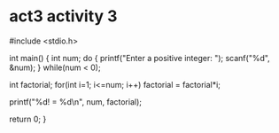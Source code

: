 # act3 activity 3
#include <stdio.h>

int main()
{
  int num;
  do {
    printf("Enter a positive integer: ");
    scanf("%d", &num);
  } while(num < 0);

  int factorial;
  for(int i=1; i<=num; i++)
    factorial = factorial*i;

  printf("%d! = %d\n", num, factorial);

  return 0;
}
